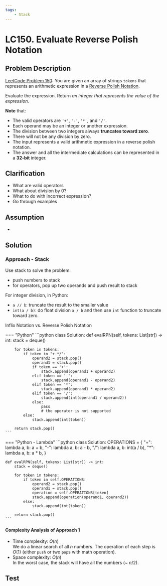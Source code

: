 ```yaml
---
tags:
    - Stack
---
```


# LC150. Evaluate Reverse Polish Notation

## Problem Description

[LeetCode Problem 150](https://leetcode.com/problems/evaluate-reverse-polish-notation/): You are given an array of strings `tokens` that represents an arithmetic expression in a [Reverse Polish Notation](http://en.wikipedia.org/wiki/Reverse_Polish_notation).

Evaluate the expression. Return _an integer that represents the value of the expression_.

**Note** that:

- The valid operators are `'+'`, `'-'`, `'*'`, and `'/'`.
- Each operand may be an integer or another expression.
- The division between two integers always **truncates toward zero**.
- There will not be any division by zero.
- The input represents a valid arithmetic expression in a reverse polish notation.
- The answer and all the intermediate calculations can be represented in a **32-bit** integer.

## Clarification

- What are valid operators
- What about division by 0?
- What to do with incorrect expression?
- Go through examples

## Assumption

-

## Solution

### Approach - Stack

Use stack to solve the problem:

- push numbers to stack
- for operators, pop up two operands and push result to stack

For integer division, in Python:

- `a // b`: truncate the result to the smaller value
- `int(a / b)`: do float division `a / b` and then use `int` function to truncate toward zero.

Inflix Notation vs. Reverse Polish Notation

=== "Python"
    ```python
    class Solution:
    def evalRPN(self, tokens: List[str]) -> int:
        stack = deque()

        for token in tokens:
            if token in "+-*/":
                operand2 = stack.pop()
                operand1 = stack.pop()
                if token == '+':
                    stack.append(operand1 + operand2)
                elif token == '-':
                    stack.append(operand1 - operand2)
                elif token == '*':
                    stack.append(operand1 * operand2)
                elif token == '/':
                    stack.append(int(operand1 / operand2))
                else:
                    pass
                    # the operator is not supported
            else:
                stack.append(int(token))

        return stack.pop()
    ```

=== "Python - Lambda"
    ```python
    class Solution:
    OPERATIONS = {
        "+": lambda a, b: a + b,
        "-": lambda a, b: a - b,
        "/": lambda a, b: int(a / b),
        "*": lambda a, b: a * b,
    }

    def evalRPN(self, tokens: List[str]) -> int:
        stack = deque()

        for token in tokens:
            if token in self.OPERATIONS:
                operand2 = stack.pop()
                operand1 = stack.pop()
                operation = self.OPERATIONS[token]
                stack.append(operation(operand1, operand2))
            else:
                stack.append(int(token))

        return stack.pop()
    ```

#### Complexity Analysis of Approach 1

- Time complexity: $O(n)$  
  We do a linear search of all $n$ numbers. The operation of each step is $O(1)$ (either `push` or two `pop`s with math operation).
- Space complexity: $O(n)$  
  In the worst case, the stack will have all the numbers (~ $n/2$).

## Test
